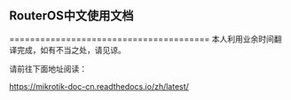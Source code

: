 ## RouterOS中文使用文档
=======================================
本人利用业余时间翻译完成，如有不当之处，请见谅。

请前往下面地址阅读：

https://mikrotik-doc-cn.readthedocs.io/zh/latest/
